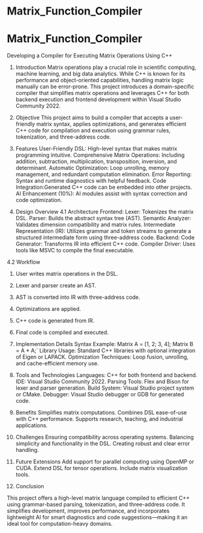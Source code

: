 # Matrix_Function_Compiler
# Matrix_Function_Compiler
Developing a Compiler for Executing Matrix Operations Using C++

1. Introduction
Matrix operations play a crucial role in scientific computing, machine learning, and big data analytics. While C++ is known for its performance and object-oriented capabilities, handling matrix logic manually can be error-prone. This project introduces a domain-specific compiler that simplifies matrix operations and leverages C++ for both backend execution and frontend development within Visual Studio Community 2022.

2. Objective
This project aims to build a compiler that accepts a user-friendly matrix syntax, applies optimizations, and generates efficient C++ code for compilation and execution using grammar rules, tokenization, and three-address code.

3. Features
User-Friendly DSL: High-level syntax that makes matrix programming intuitive.
Comprehensive Matrix Operations: Including addition, subtraction, multiplication, transposition, inversion, and determinant.
Automatic Optimization: Loop unrolling, memory management, and redundant computation elimination.
Error Reporting: Syntax and runtime diagnostics with helpful feedback.
Code Integration:Generated C++ code can be embedded into other projects.
AI Enhancement (10%): AI modules assist with syntax correction and code optimization.

4. Design Overview
4.1 Architecture
Frontend:
  Lexer: Tokenizes the matrix DSL.
  Parser: Builds the abstract syntax tree (AST).
  Semantic Analyzer: Validates dimension compatibility and matrix rules.
Intermediate Representation (IR):
  Utilizes grammar and token streams to generate a structured intermediate form using three-address code.
Backend:
  Code Generator: Transforms IR into efficient C++ code.
  Compiler Driver: Uses tools like MSVC to compile the final executable.

4.2 Workflow
1. User writes matrix operations in the DSL.
2. Lexer and parser create an AST.
3. AST is converted into IR with three-address code.
4. Optimizations are applied.
5. C++ code is generated from IR.
6. Final code is compiled and executed.

5. Implementation Details
Syntax Example: Matrix A = [1, 2; 3, 4]; Matrix B = A * A;`
Library Usage: Standard C++ libraries with optional integration of Eigen or LAPACK.
Optimization Techniques: Loop fusion, unrolling, and cache-efficient memory use.

6. Tools and Technologies
Languages: C++ for both frontend and backend.
IDE: Visual Studio Community 2022.
Parsing Tools: Flex and Bison for lexer and parser generation.
Build System: Visual Studio project system or CMake.
Debugger: Visual Studio debugger or GDB for generated code.

7. Benefits
Simplifies matrix computations.
Combines DSL ease-of-use with C++ performance.
Supports research, teaching, and industrial applications.

8. Challenges
Ensuring compatibility across operating systems.
Balancing simplicity and functionality in the DSL.
Creating robust and clear error handling.

9. Future Extensions
Add support for parallel computing using OpenMP or CUDA.
Extend DSL for tensor operations.
Include matrix visualization tools.

10. Conclusion


This project offers a high-level matrix language compiled to efficient C++ using grammar-based parsing, tokenization, and three-address code. It simplifies development, improves performance, and incorporates lightweight AI for smart diagnostics and code suggestions—making it an ideal tool for computation-heavy domains.

